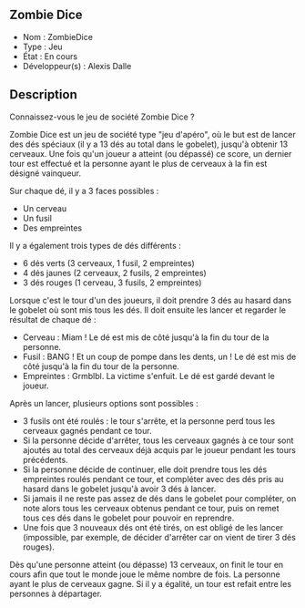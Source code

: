 ## Zombie Dice

- Nom : ZombieDice
- Type : Jeu
- État : En cours
- Développeur(s) : Alexis Dalle


## Description

Connaissez-vous le jeu de société Zombie Dice ?

Zombie Dice est un jeu de société type "jeu d'apéro", où le but est de lancer des dés spéciaux (il y a 13 dés au total dans le gobelet), jusqu'à obtenir 13 cerveaux. Une fois qu'un joueur a atteint (ou dépassé) ce score, un dernier tour est effectué et la personne ayant le plus de cerveaux à la fin est désigné vainqueur.

Sur chaque dé, il y a 3 faces possibles :

- Un cerveau
- Un fusil
- Des empreintes

Il y a également trois types de dés différents :

- 6 dés verts (3 cerveaux, 1 fusil, 2 empreintes)
- 4 dés jaunes (2 cerveaux, 2 fusils, 2 empreintes)
- 3 dés rouges (1 cerveau, 3 fusils, 2 empreintes)

Lorsque c'est le tour d'un des joueurs, il doit prendre 3 dés au hasard dans le gobelet où sont mis tous les dés. Il doit ensuite les lancer et regarder le résultat de chaque dé :

- Cerveau : Miam ! Le dé est mis de côté jusqu'à la fin du tour de la personne.
- Fusil : BANG ! Et un coup de pompe dans les dents, un ! Le dé est mis de côté jusqu'à la fin du tour de la personne.
- Empreintes : Grmblbl. La victime s'enfuit. Le dé est gardé devant le joueur.

Après un lancer, plusieurs options sont possibles :

- 3 fusils ont été roulés : le tour s'arrête, et la personne perd tous les cerveaux gagnés pendant ce tour.
- Si la personne décide d'arrêter, tous les cerveaux gagnés à ce tour sont ajoutés au total des cerveaux déjà acquis par le joueur pendant les tours précédents.
- Si la personne décide de continuer, elle doit prendre tous les dés empreintes roulés pendant ce tour, et compléter avec des dés pris au hasard dans le gobelet jusqu'à avoir 3 dés à lancer.
- Si jamais il ne reste pas assez de dés dans le gobelet pour compléter, on note alors tous les cerveaux obtenus pendant ce tour, puis on remet tous ces dés dans le gobelet pour pouvoir en reprendre.
- Une fois que 3 nouveaux dés ont été tirés, on est obligé de les lancer (impossible, par exemple, de décider d'arrêter car on vient de tirer 3 dés rouges).

Dès qu'une personne atteint (ou dépasse) 13 cerveaux, on finit le tour en cours afin que tout le monde joue le même nombre de fois. La personne ayant le plus de cerveaux gagne. Si il y a égalité, un tour est refait entre les personnes à départager.